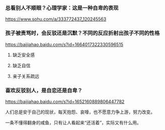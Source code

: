 ### 总看别人不顺眼？心理学家：这是一种自卑的表现
https://www.sohu.com/a/333772437_120245563

### 孩子被责骂时，会反驳还是沉默？不同的反应折射出孩子不同的性格
https://baijiahao.baidu.com/s?id=1664017322330596515

1. 缺乏安全感

2. 缺乏自信

3. 亲子关系疏远

### 喜欢反驳别人，是自恋还是自卑？
https://baijiahao.baidu.com/s?id=1652160889806447782

人们总是安于自己的现状，每天抱怨、哀嚎，也不愿意力争上游，努力改变。

一条不懂得翻身的咸鱼，只有让人看起来“还活着”，实际又有什么用。
